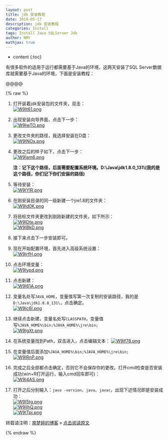 ```yaml
---
layout: post
title: jdk 安装教程  
date: 2019-05-17
description: jdk 安装教程
categories: Install
tags: Install Java SQLServer Jdk
author: NMt
mathjax: true
---
```

* content
{:toc}

有很多软件的适用于运行都需要基于Java的环境，这两天安装了SQL Server数据库就需要基于Java的环境，下面是安装教程：  


@@@@

{% raw %}
1. 打开装着jdk安装包的文件夹，双击：  
   [![W9lt61.png](https://z3.ax1x.com/2021/07/11/W9lt61.png)](https://imgtu.com/i/W9lt61)  
   
   [//]: # (![][pt_01])  
   
2. 出现安装向导界面，点击下一步：  
   [![W9lwTO.png](https://z3.ax1x.com/2021/07/11/W9lwTO.png)](https://imgtu.com/i/W9lwTO)  
   
   [//]: # (![][pt_02])  
   
3. 更改文件夹的路径，我选择安装在D盘：  
   [![W9lNOx.png](https://z3.ax1x.com/2021/07/11/W9lNOx.png)](https://imgtu.com/i/W9lNOx)
   
   [//]: # (![][pt_03])  
   
4. 更改之后的样子如下，点击下一步：  
   [![W9lam6.png](https://z3.ax1x.com/2021/07/11/W9lam6.png)](https://imgtu.com/i/W9lam6)
   
   [//]: # (![][pt_04])  
   
   **注：记下这个路径，后面需要配置系统环境。D:\Java\jdk1.8.0_131\\(我的是这个路径，你们记下你们安装的路径)**
5. 等待安装：  
   [![W9lYlR.png](https://z3.ax1x.com/2021/07/11/W9lYlR.png)](https://imgtu.com/i/W9lYlR)
   
   [//]: # (![][pt_05])  
   
6. 在刚安装目录的同一级新建一个jre1.8的文件夹：  
   [![W9ld0K.png](https://z3.ax1x.com/2021/07/11/W9ld0K.png)](https://imgtu.com/i/W9ld0K)
   
   [//]: # (![][pt_06])  
   
7. 将目标文件夹更改到刚刚新建的文件夹，如下所示：  
   [![W9lDte.png](https://z3.ax1x.com/2021/07/11/W9lDte.png)](https://imgtu.com/i/W9lDte)  
   [![W9lBkD.png](https://z3.ax1x.com/2021/07/11/W9lBkD.png)](https://imgtu.com/i/W9lBkD)  
   
   [//]: # (![][pt_07])  
   
   [//]: # (![][pt_08])  
   
8. 接下来点击下一步安装即可。
9. 现在开始配置环境，首先进入高级系统设置：  
   [![W9lrfH.png](https://z3.ax1x.com/2021/07/11/W9lrfH.png)](https://imgtu.com/i/W9lrfH)  
   
   [//]: # (![][pt_09])   
   
10. 点击环境变量：  
   [![W9lypd.png](https://z3.ax1x.com/2021/07/11/W9lypd.png)](https://imgtu.com/i/W9lypd)  
   
   [//]: # (![][pt_10])  
   
11. 点击新建：  
   [![W9l61A.png](https://z3.ax1x.com/2021/07/11/W9l61A.png)](https://imgtu.com/i/W9l61A)  
   
   [//]: # (![][pt_11])  
   
12. 变量名处写`JAVA_HOME`，变量值写第一次复制的安装路径，我的是`D:\Java\jdk1.8.0_131\`，点击确定。  
   [![W9lc6I.png](https://z3.ax1x.com/2021/07/11/W9lc6I.png)](https://imgtu.com/i/W9lc6I)  
   
   [//]: # (![][pt_12])  
   
13. 继续点击新建，变量名处写`CLASSPATH`，变量值写`%JAVA_HOME%\bin;%JAVA_HOME%\jre\bin;`  
   [![W9lgXt.png](https://z3.ax1x.com/2021/07/11/W9lgXt.png)](https://imgtu.com/i/W9lgXt)  
   
   [//]: # (![][pt_13])  
   
14. 在系统变量找到Path，双击进入，点击编辑文本：
   [![W9lf78.png](https://z3.ax1x.com/2021/07/11/W9lf78.png)](https://imgtu.com/i/W9lf78)  
   
   [//]: # (![][pt_14])   
   
15. 在变量值后面添加`%JAVA_HOME%\bin;%JAVA_HOME%\jre\bin;`  
   [![W9lRnP.png](https://z3.ax1x.com/2021/07/11/W9lRnP.png)](https://imgtu.com/i/W9lRnP)  
   
   [//]: # (![][pt_15])  
   
16. 完成之后全部都点击确定，否则它不会保存你的更改。打开cmd检查是否安装成功(win+R打开运行，输入cmd回车即可)：  
   [![W9l4AS.png](https://z3.ax1x.com/2021/07/11/W9l4AS.png)](https://imgtu.com/i/W9l4AS)   
   
   [//]: # (![][pt_16])  
   
17. 打开之后分别输入：`java -version`、`java`、`javac`，出现下述情况即是安装成功：  
   [![W9l5tg.png](https://z3.ax1x.com/2021/07/11/W9l5tg.png)](https://imgtu.com/i/W9l5tg)  
   [![W9lIhQ.png](https://z3.ax1x.com/2021/07/11/W9lIhQ.png)](https://imgtu.com/i/W9lIhQ)  
   [![W9lTpj.png](https://z3.ax1x.com/2021/07/11/W9lTpj.png)](https://imgtu.com/i/W9lTpj)  
   
   [//]: # (![][pt_17])  
   
   [//]: # (![][pt_18])
   
   [//]: # (![][pt_19])

转载请注明：[南梦婷的博客](https://norah2.github.io) » [点击阅读原文](https://norah2.github.io/2019/05/jdk_install/)   

<!--以下是本文用到的链接  

[pt_01]: /images/posts/jdk_install/01.png  
[pt_02]: /images/posts/jdk_install/02.png
[pt_03]: /images/posts/jdk_install/03.png
[pt_04]: /images/posts/jdk_install/04.png
[pt_05]: /images/posts/jdk_install/05.png
[pt_06]: /images/posts/jdk_install/06.png
[pt_07]: /images/posts/jdk_install/07.png
[pt_08]: /images/posts/jdk_install/08.png
[pt_09]: /images/posts/jdk_install/09.png
[pt_10]: /images/posts/jdk_install/10.png
[pt_11]: /images/posts/jdk_install/11.png  
[pt_12]: /images/posts/jdk_install/12.png
[pt_13]: /images/posts/jdk_install/13.png
[pt_14]: /images/posts/jdk_install/14.png
[pt_15]: /images/posts/jdk_install/15.png
[pt_16]: /images/posts/jdk_install/16.png
[pt_17]: /images/posts/jdk_install/17.png
[pt_18]: /images/posts/jdk_install/18.png
[pt_19]: /images/posts/jdk_install/19.png
[![W9lt61.png](https://z3.ax1x.com/2021/07/11/W9lt61.png)](https://imgtu.com/i/W9lt61)
[![W9lwTO.png](https://z3.ax1x.com/2021/07/11/W9lwTO.png)](https://imgtu.com/i/W9lwTO)
[![W9lNOx.png](https://z3.ax1x.com/2021/07/11/W9lNOx.png)](https://imgtu.com/i/W9lNOx)
[![W9lam6.png](https://z3.ax1x.com/2021/07/11/W9lam6.png)](https://imgtu.com/i/W9lam6)
[![W9lYlR.png](https://z3.ax1x.com/2021/07/11/W9lYlR.png)](https://imgtu.com/i/W9lYlR)
[![W9ld0K.png](https://z3.ax1x.com/2021/07/11/W9ld0K.png)](https://imgtu.com/i/W9ld0K)
[![W9lDte.png](https://z3.ax1x.com/2021/07/11/W9lDte.png)](https://imgtu.com/i/W9lDte)
[![W9lBkD.png](https://z3.ax1x.com/2021/07/11/W9lBkD.png)](https://imgtu.com/i/W9lBkD)
[![W9lrfH.png](https://z3.ax1x.com/2021/07/11/W9lrfH.png)](https://imgtu.com/i/W9lrfH)
[![W9lypd.png](https://z3.ax1x.com/2021/07/11/W9lypd.png)](https://imgtu.com/i/W9lypd)
[![W9l61A.png](https://z3.ax1x.com/2021/07/11/W9l61A.png)](https://imgtu.com/i/W9l61A)
[![W9lc6I.png](https://z3.ax1x.com/2021/07/11/W9lc6I.png)](https://imgtu.com/i/W9lc6I)
[![W9lgXt.png](https://z3.ax1x.com/2021/07/11/W9lgXt.png)](https://imgtu.com/i/W9lgXt)
[![W9lf78.png](https://z3.ax1x.com/2021/07/11/W9lf78.png)](https://imgtu.com/i/W9lf78)
[![W9lRnP.png](https://z3.ax1x.com/2021/07/11/W9lRnP.png)](https://imgtu.com/i/W9lRnP)
[![W9l4AS.png](https://z3.ax1x.com/2021/07/11/W9l4AS.png)](https://imgtu.com/i/W9l4AS)
[![W9l5tg.png](https://z3.ax1x.com/2021/07/11/W9l5tg.png)](https://imgtu.com/i/W9l5tg)
[![W9lIhQ.png](https://z3.ax1x.com/2021/07/11/W9lIhQ.png)](https://imgtu.com/i/W9lIhQ)
[![W9lTpj.png](https://z3.ax1x.com/2021/07/11/W9lTpj.png)](https://imgtu.com/i/W9lTpj)
-->

{% endraw %}